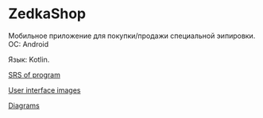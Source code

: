 # ZedkaShop

Мобильное приложение для покупки/продажи cпециальной эипировки.
ОС: Android  

Язык: Kotlin.  

[SRS of program](https://github.com/alwayswnnasleep/ZedkaShop/tree/master/docs/Requirements/SRS.md)

[User interface images](https://github.com/alwayswnnasleep/ZedkaShop/tree/master/docs/Mockups)

[Diagrams](https://github.com/alwayswnnasleep/ZedkaShop/tree/master/docs/Diagrams)
